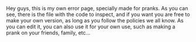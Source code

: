 Hey guys, this is my own error page, specially made for pranks. As you can see, there is the file with the code to inspect, and if you want you are free to make your own version, as long as you follow the policies we all know.
As you can edit it, you can also use it for your own use, such as making a prank on your friends, family, etc...
